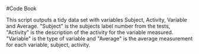 #Code Book


This script outputs a tidy data set with variables Subject, Activity, Variable and Average. "Subject" is the subjects label number from the tests, "Activity" is the description of the activity for the variable measured. "Variable" is the type of variable and "Average" is the average measurement for each variable, subject, activity.
